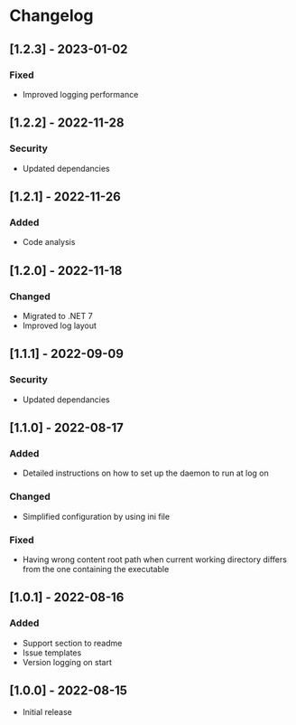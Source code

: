 # Changelog

## [1.2.3] - 2023-01-02
### Fixed
- Improved logging performance

## [1.2.2] - 2022-11-28
### Security
- Updated dependancies

## [1.2.1] - 2022-11-26
### Added
- Code analysis

## [1.2.0] - 2022-11-18
### Changed
- Migrated to .NET 7
- Improved log layout

## [1.1.1] - 2022-09-09
### Security
- Updated dependancies

## [1.1.0] - 2022-08-17
### Added
- Detailed instructions on how to set up the daemon to run at log on
### Changed
- Simplified configuration by using ini file
### Fixed
- Having wrong content root path when current working directory differs from the one containing the executable

## [1.0.1] - 2022-08-16
### Added
- Support section to readme
- Issue templates
- Version logging on start

## [1.0.0] - 2022-08-15
- Initial release
